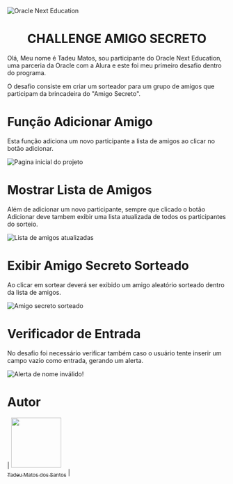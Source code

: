 ![Oracle Next Education](https://github.com/user-attachments/assets/7fc55852-c4c6-4fc5-a826-2a5de46676b1)
<h1 align="center"> CHALLENGE AMIGO SECRETO </h1>
Olá, 
Meu nome é Tadeu Matos, sou participante do Oracle Next Education, uma parceria da Oracle com a Alura e este foi meu primeiro desafio dentro do programa.

O desafio consiste em criar um sorteador para um grupo de amigos que participam da brincadeira do "Amigo Secreto".

# Função Adicionar Amigo
Esta função adiciona um novo participante a lista de amigos ao clicar no botão adicionar.

![Pagina inicial do projeto](https://github.com/user-attachments/assets/427b29a9-b956-4a4e-b350-044c2528fe3d)

# Mostrar Lista de Amigos

Além de adicionar um novo participante, sempre que clicado o botão Adicionar deve tambem exibir uma lista atualizada de todos os participantes do sorteio.

![Lista de amigos atualizadas](https://github.com/user-attachments/assets/4c69ee35-761f-4baf-948f-cf0ef8fc2904)

# Exibir Amigo Secreto Sorteado

Ao clicar em sortear deverá ser exibido um amigo aleatório sorteado dentro da lista de amigos.

![Amigo secreto sorteado](https://github.com/user-attachments/assets/5af19940-8569-43bd-a0c9-8f98ff9d78af)

# Verificador de Entrada

No desafio foi necessário verificar também caso o usuário tente inserir um campo vazio como entrada, gerando um alerta.

![Alerta de nome inválido!](https://github.com/user-attachments/assets/c2967d47-6f60-4f02-903b-ca07054a2c6a)

# Autor

| [<img loading="lazy" src="https://avatars.githubusercontent.com/u/130238765?s=400&u=567671b25e76c882c20e0246744dd4d2478f9e65&v=4" width=115><br><sub>Tadeu Matos dos Santos</sub>](https://github.com/tadeumatos92) |
